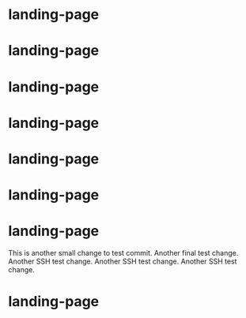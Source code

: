 # landing-page
# landing-page
# landing-page
# landing-page
# landing-page
# landing-page
# landing-page
This is another small change to test commit.
Another final test change.
Another SSH test change.
Another SSH test change.
Another SSH test change.
# landing-page
